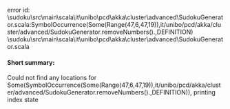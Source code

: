 error id: <WORKSPACE>\sudoku\src\main\scala\it\unibo\pcd\akka\cluster\advanced\SudokuGenerator.scala:SymbolOccurrence(Some(Range(47,6,47,19)),it/unibo/pcd/akka/cluster/advanced/SudokuGenerator.removeNumbers().,DEFINITION)
<WORKSPACE>\sudoku\src\main\scala\it\unibo\pcd\akka\cluster\advanced\SudokuGenerator.scala

#### Short summary: 

Could not find any locations for Some(SymbolOccurrence(Some(Range(47,6,47,19)),it/unibo/pcd/akka/cluster/advanced/SudokuGenerator.removeNumbers().,DEFINITION)), printing index state